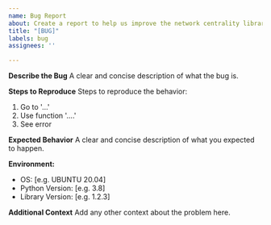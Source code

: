 ```yaml
---
name: Bug Report
about: Create a report to help us improve the network centrality library
title: "[BUG]"
labels: bug
assignees: ''

---
```


**Describe the Bug**
A clear and concise description of what the bug is.

**Steps to Reproduce**
Steps to reproduce the behavior:
1. Go to '...'
2. Use function '....'
3. See error

**Expected Behavior**
A clear and concise description of what you expected to happen.

**Environment:**
 - OS: [e.g. UBUNTU 20.04]
 - Python Version: [e.g. 3.8]
 - Library Version: [e.g. 1.2.3]

**Additional Context**
Add any other context about the problem here.
